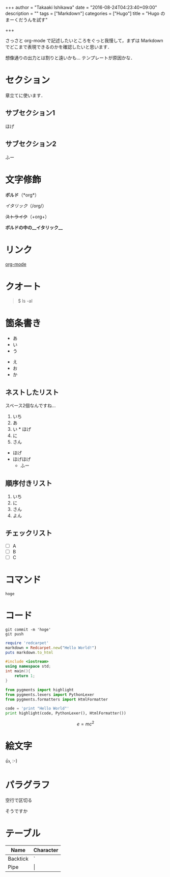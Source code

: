 +++
author = "Takaaki Ishikawa"
date = "2016-08-24T04:23:40+09:00"
description = ""
tags = ["Markdown"]
categories = ["Hugo"]
title = "Hugo のまーくだうんを試す"

+++

さっさと org-mode で記述したいところをぐっと我慢して，まずは Markdown でどこまで表現できるのかを確認したいと思います．

想像通りの出力とは割りと遠いかも... テンプレートが原因かな．

# セクション

章立てに使います．

## サブセクション1

ほげ

## サブセクション2

ふー

# 文字修飾

**ボルド**（\*org\*）

_イタリック_（\/org\/）

~~ストライク~~（\+org\+）

**ボルドの中の__イタリック__**

# リンク

[org-mode](http://org-mode.org)

# クオート

> $ ls -al

# 箇条書き

- あ
- い
- う


* え
* お
* か

## ネストしたリスト

スペース2個なんですね...

1. いち
  1. あ
  2. い
    * ほげ
2. に
3. さん
  * ほげ
  * ほげほげ
    * ふー

## 順序付きリスト

1. いち
2. に
3. さん
4. よん

## チェックリスト

- [ ] A
- [ ] B
- [ ] C

# コマンド

`hoge`

# コード

```
git commit -m 'hoge'
git push
```


```ruby
require 'redcarpet'
markdown = Redcarpet.new("Hello World!")
puts markdown.to_html
```


```cpp
#include <iostream>
using namespace std;
int main(){
    return 1;
}
```


```python
from pygments import highlight
from pygments.lexers import PythonLexer
from pygments.formatters import HtmlFormatter

code = 'print "Hello World"'
print highlight(code, PythonLexer(), HtmlFormatter())
```


```math
e=mc^{2}
```

# 絵文字

:+1:, :-)

# パラグラフ

空行で区切る

そうですか

# テーブル

| Name     | Character |
| ---      | ---       |
| Backtick | `         |
| Pipe     | \|        |
